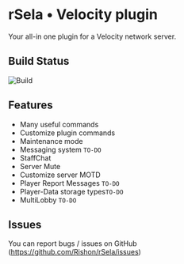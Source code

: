 # rSela • Velocity plugin
Your all-in one plugin for a Velocity network server.
## Build Status
![Build](https://travis-ci.com/Rishon/rSela.svg?branch=main)

## Features

- Many useful commands
- Customize plugin commands
- Maintenance mode
- Messaging system ``TO-DO``
- StaffChat
- Server Mute
- Customize server MOTD
- Player Report Messages ``TO-DO``
- Player-Data storage types``TO-DO``
- MultiLobby ``TO-DO``


## Issues
You can report bugs / issues on GitHub (https://github.com/Rishon/rSela/issues)
